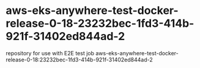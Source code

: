 # aws-eks-anywhere-test-docker-release-0-18-23232bec-1fd3-414b-921f-31402ed844ad-2
repository for use with E2E test job aws-eks-anywhere-test-docker-release-0-18:23232bec-1fd3-414b-921f-31402ed844ad-2

